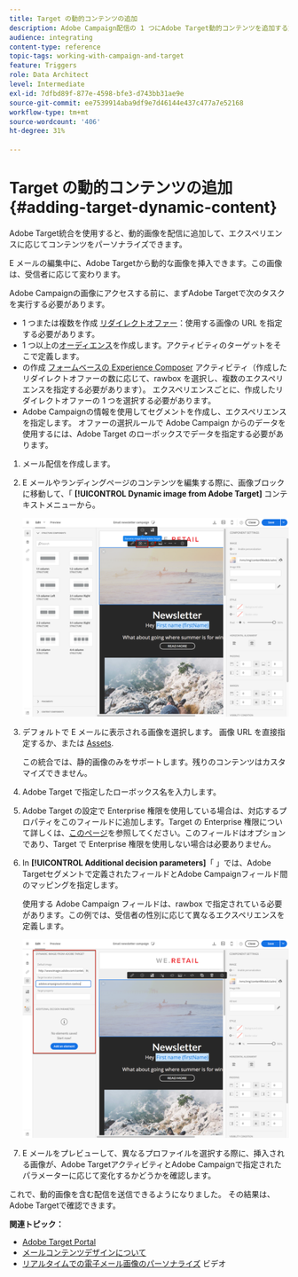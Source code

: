 ```yaml
---
title: Target の動的コンテンツの追加
description: Adobe Campaign配信の 1 つにAdobe Target動的コンテンツを追加する方法を説明します。
audience: integrating
content-type: reference
topic-tags: working-with-campaign-and-target
feature: Triggers
role: Data Architect
level: Intermediate
exl-id: 7dfbd89f-877e-4598-bfe3-d743bb31ae9e
source-git-commit: ee7539914aba9df9e7d46144e437c477a7e52168
workflow-type: tm+mt
source-wordcount: '406'
ht-degree: 31%

---
```


# Target の動的コンテンツの追加{#adding-target-dynamic-content}

Adobe Target統合を使用すると、動的画像を配信に追加して、エクスペリエンスに応じてコンテンツをパーソナライズできます。

E メールの編集中に、Adobe Targetから動的な画像を挿入できます。この画像は、受信者に応じて変わります。

Adobe Campaignの画像にアクセスする前に、まずAdobe Targetで次のタスクを実行する必要があります。

* 1 つまたは複数を作成 [リダイレクトオファー](https://experienceleague.adobe.com/docs/target/using/experiences/offers/offer-redirect.html?lang=ja)：使用する画像の URL を指定する必要があります。
* 1 つ以上の[オーディエンス](https://experienceleague.adobe.com/docs/target/using/audiences/create-audiences/audiences.html)を作成します。アクティビティのターゲットをそこで定義します。
* の作成 [フォームベースの Experience Composer](https://experienceleague.adobe.com/docs/target/using/experiences/form-experience-composer.html) アクティビティ（作成したリダイレクトオファーの数に応じて、rawbox を選択し、複数のエクスペリエンスを指定する必要があります）。 エクスペリエンスごとに、作成したリダイレクトオファーの 1 つを選択する必要があります。
* Adobe Campaignの情報を使用してセグメントを作成し、エクスペリエンスを指定します。 オファーの選択ルールで Adobe Campaign からのデータを使用するには、Adobe Target のローボックスでデータを指定する必要があります。

1. メール配信を作成します。
1. E メールやランディングページのコンテンツを編集する際に、画像ブロックに移動して、「 **[!UICONTROL Dynamic image from Adobe Target]** コンテキストメニューから。

   ![](assets/tar_insert_dynamic_image.png)

1. デフォルトで E メールに表示される画像を選択します。 画像 URL を直接指定するか、または [Assets](../../integrating/using/working-with-campaign-and-assets-core-service.md).

   この統合では、静的画像のみをサポートします。残りのコンテンツはカスタマイズできません。

1. Adobe Target で指定したローボックス名を入力します。
1. Adobe Target の設定で Enterprise 権限を使用している場合は、対応するプロパティをこのフィールドに追加します。Target の Enterprise 権限について詳しくは、[このページ](https://experienceleague.adobe.com/docs/target/using/administer/manage-users/enterprise/properties-overview.html?lang=ja)を参照してください。このフィールドはオプションであり、Target で Enterprise 権限を使用しない場合は必要ありません。
1. In **[!UICONTROL Additional decision parameters]**「 」では、Adobe Targetセグメントで定義されたフィールドとAdobe Campaignフィールド間のマッピングを指定します。

   使用する Adobe Campaign フィールドは、rawbox で指定されている必要があります。この例では、受信者の性別に応じて異なるエクスペリエンスを定義します。

   ![](assets/tar_additional_decisionning_parameters.png)

1. E メールをプレビューして、異なるプロファイルを選択する際に、挿入される画像が、Adobe TargetアクティビティとAdobe Campaignで指定されたパラメーターに応じて変化するかどうかを確認します。

これで、動的画像を含む配信を送信できるようになりました。 その結果は、Adobe Targetで確認できます。

**関連トピック：**

* [Adobe Target Portal](https://experienceleague.adobe.com/docs/target/using/integrate/campaign-and-target.html?lang=ja)
* [メールコンテンツデザインについて](../../designing/using/designing-content-in-adobe-campaign.md)
* [リアルタイムでの電子メール画像のパーソナライズ](https://helpx.adobe.com/marketing-cloud/how-to/email-marketing.html) ビデオ

